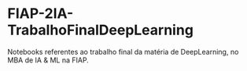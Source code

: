 # FIAP-2IA-TrabalhoFinalDeepLearning
Notebooks referentes ao trabalho final da matéria de DeepLearning, no MBA de IA &amp; ML na FIAP.
